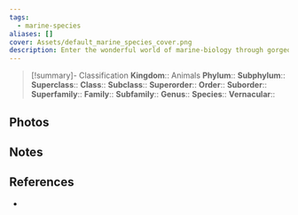```yaml
---
tags:
  - marine-species
aliases: []
cover: Assets/default_marine_species_cover.png
description: Enter the wonderful world of marine-biology through gorgeous underwater pictures of marine animals. Ascidiacea are seasquirt. Animal shaped like wineskin. Sometimes solitary or social in colonies.
---
```

> [!summary]- Classification
**Kingdom**:: Animals
**Phylum**::
**Subphylum**::
**Superclass**::
**Class**::
**Subclass**::
**Superorder**::
**Order**::
**Suborder**::
**Superfamily**::
**Family**::
**Subfamily**::
**Genus**::
**Species**::
**Vernacular**::

## Photos

## Notes

## References
- 